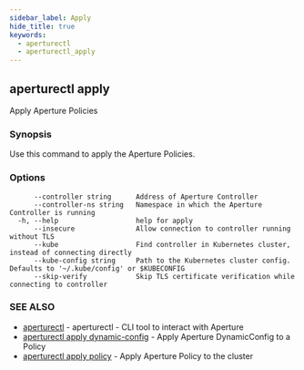```yaml
---
sidebar_label: Apply
hide_title: true
keywords:
  - aperturectl
  - aperturectl_apply
---
```


<!-- markdownlint-disable -->

## aperturectl apply

Apply Aperture Policies

### Synopsis

Use this command to apply the Aperture Policies.

### Options

```
      --controller string      Address of Aperture Controller
      --controller-ns string   Namespace in which the Aperture Controller is running
  -h, --help                   help for apply
      --insecure               Allow connection to controller running without TLS
      --kube                   Find controller in Kubernetes cluster, instead of connecting directly
      --kube-config string     Path to the Kubernetes cluster config. Defaults to '~/.kube/config' or $KUBECONFIG
      --skip-verify            Skip TLS certificate verification while connecting to controller
```

### SEE ALSO

- [aperturectl](/reference/aperturectl/aperturectl.md) - aperturectl - CLI tool to interact with Aperture
- [aperturectl apply dynamic-config](/reference/aperturectl/apply/dynamic-config/dynamic-config.md) - Apply Aperture DynamicConfig to a Policy
- [aperturectl apply policy](/reference/aperturectl/apply/policy/policy.md) - Apply Aperture Policy to the cluster

